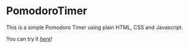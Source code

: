 # PomodoroTimer
This is a simple Pomodoro Timer using plain HTML, CSS and Javascript.



You can try it [_here_](https://rakans4.github.io/PomodoroTimer/)!
